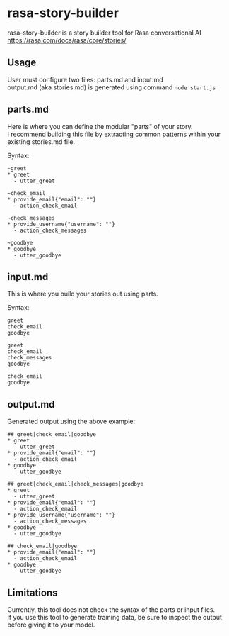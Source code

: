 # rasa-story-builder

rasa-story-builder is a story builder tool for Rasa conversational AI  
https://rasa.com/docs/rasa/core/stories/

## Usage

User must configure two files: parts.md and input.md  
output.md (aka stories.md) is generated using command `node start.js`

## parts.md

Here is where you can define the modular "parts" of your story.  
I recommend building this file by extracting common patterns within your existing stories.md file.

Syntax:

```
~greet
* greet
  - utter_greet

~check_email
* provide_email{"email": ""}
  - action_check_email

~check_messages
* provide_username{"username": ""}
  - action_check_messages

~goodbye
* goodbye
  - utter_goodbye
```

## input.md

This is where you build your stories out using parts.

Syntax:

```
greet
check_email
goodbye

greet
check_email
check_messages
goodbye

check_email
goodbye
```

## output.md

Generated output using the above example:

```
## greet|check_email|goodbye
* greet
  - utter_greet
* provide_email{"email": ""}
  - action_check_email
* goodbye
  - utter_goodbye

## greet|check_email|check_messages|goodbye
* greet
  - utter_greet
* provide_email{"email": ""}
  - action_check_email
* provide_username{"username": ""}
  - action_check_messages
* goodbye
  - utter_goodbye

## check_email|goodbye
* provide_email{"email": ""}
  - action_check_email
* goodbye
  - utter_goodbye
```

## Limitations

Currently, this tool does not check the syntax of the parts or input files.  
If you use this tool to generate training data, be sure to inspect the output before giving it to your model.
